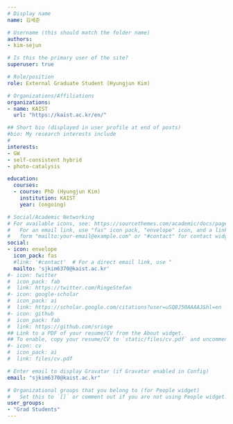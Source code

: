 ```yaml
---
# Display name
name: 김세준

# Username (this should match the folder name)
authors:
- kim-sejun

# Is this the primary user of the site?
superuser: true

# Role/position
role: External Graduate Student (Hyungjun Kim)

# Organizations/Affiliations
organizations:
- name: KAIST
  url: "https://kaist.ac.kr/en/"

## Short bio (displayed in user profile at end of posts)
#bio: My research interests include 
#
interests:
- GW
- self-consistent hybrid
- photo-catalysis

education:
  courses:
  - course: PhD (Hyungjun Kim)
    institution: KAIST
    year: (ongoing)

# Social/Academic Networking
# For available icons, see: https://sourcethemes.com/academic/docs/page-builder/#icons
#   For an email link, use "fas" icon pack, "envelope" icon, and a link in the
#   form "mailto:your-email@example.com" or "#contact" for contact widget.
social:
- icon: envelope
  icon_pack: fas
  #link: '#contact'  # For a direct email link, use "
  mailto: 'sjkim6370@kaist.ac.kr'
#- icon: twitter
#  icon_pack: fab
#  link: https://twitter.com/RingeStefan
#- icon: google-scholar
#  icon_pack: ai
#  link: https://scholar.google.com/citations?user=uSQ8J50AAAAJ&hl=en
#- icon: github
#  icon_pack: fab
#  link: https://github.com/sringe
## Link to a PDF of your resume/CV from the About widget.
## To enable, copy your resume/CV to `static/files/cv.pdf` and uncomment the lines below.
#- icon: cv
#  icon_pack: ai
#  link: files/cv.pdf

# Enter email to display Gravatar (if Gravatar enabled in Config)
email: "sjkim6370@kaist.ac.kr"

# Organizational groups that you belong to (for People widget)
#   Set this to `[]` or comment out if you are not using People widget.
user_groups:
- "Grad Students"
---
```



